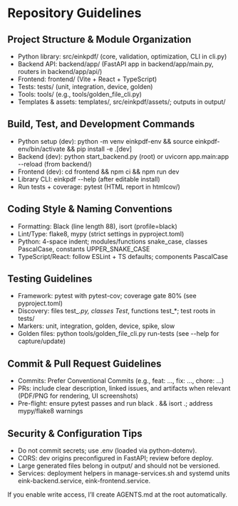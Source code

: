   # Repository Guidelines

  ## Project Structure & Module Organization

  - Python library: src/einkpdf/ (core, validation, optimization, CLI in cli.py)
  - Backend API: backend/app/ (FastAPI app in backend/app/main.py, routers in backend/app/api/)
  - Frontend: frontend/ (Vite + React + TypeScript)
  - Tests: tests/ (unit, integration, device, golden)
  - Tools: tools/ (e.g., tools/golden_file_cli.py)
  - Templates & assets: templates/, src/einkpdf/assets/; outputs in output/

  ## Build, Test, and Development Commands

  - Python setup (dev): python -m venv einkpdf-env && source einkpdf-env/bin/activate && pip install -e .[dev]
  - Backend (dev): python start_backend.py (root) or uvicorn app.main:app --reload (from backend/)
  - Frontend (dev): cd frontend && npm ci && npm run dev
  - Library CLI: einkpdf --help (after editable install)
  - Run tests + coverage: pytest (HTML report in htmlcov/)

  ## Coding Style & Naming Conventions

  - Formatting: Black (line length 88), isort (profile=black)
  - Lint/Type: flake8, mypy (strict settings in pyproject.toml)
  - Python: 4-space indent; modules/functions snake_case, classes PascalCase, constants UPPER_SNAKE_CASE
  - TypeScript/React: follow ESLint + TS defaults; components PascalCase

  ## Testing Guidelines

  - Framework: pytest with pytest-cov; coverage gate 80% (see pyproject.toml)
  - Discovery: files test_*.py, classes Test*, functions test_*; test roots in tests/
  - Markers: unit, integration, golden, device, spike, slow
  - Golden files: python tools/golden_file_cli.py run-tests (see --help for capture/update)

  ## Commit & Pull Request Guidelines

  - Commits: Prefer Conventional Commits (e.g., feat: …, fix: …, chore: …)
  - PRs: include clear description, linked issues, and artifacts when relevant (PDF/PNG for rendering, UI screenshots)
  - Pre-flight: ensure pytest passes and run black . && isort .; address mypy/flake8 warnings

  ## Security & Configuration Tips

  - Do not commit secrets; use .env (loaded via python-dotenv).
  - CORS: dev origins preconfigured in FastAPI; review before deploy.
  - Large generated files belong in output/ and should not be versioned.
  - Services: deployment helpers in manage-services.sh and systemd units eink-backend.service, eink-frontend.service.

  If you enable write access, I’ll create AGENTS.md at the root automatically.
